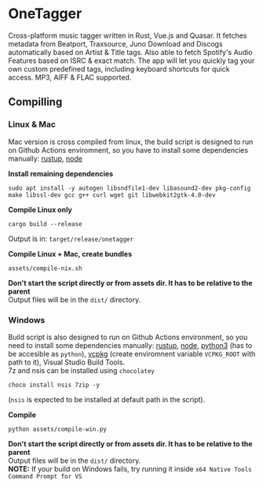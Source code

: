 # OneTagger

Cross-platform music tagger written in Rust, Vue.js and Quasar.
It fetches metadata from Beatport, Traxsource, Juno Download and Discogs automatically based on Artist & Title tags. 
Also able to fetch Spotify's Audio Features based on ISRC & exact match. 
The app will let you quickly tag your own custom predefined tags, including keyboard shortcuts for quick access. 
MP3, AIFF & FLAC supported.

## Compilling

### Linux & Mac
Mac version is cross compiled from linux, the build script is designed to run on Github Actions enviromnent, so you have to install some dependencies manually: [rustup](https://rustup.rs), [node](https://nodejs.org/en/download/package-manager/)

**Install remaining dependencies**
```
sudo apt install -y autogen libsndfile1-dev libasound2-dev pkg-config make libssl-dev gcc g++ curl wget git libwebkit2gtk-4.0-dev
```

**Compile Linux only**
```
cargo build --release
```
Output is in: `target/release/onetagger`

**Compile Linux + Mac, create bundles**
```
assets/compile-nix.sh
```
**Don't start the script directly or from assets dir. It has to be relative to the parent**  
Output files will be in the `dist/` directory.

### Windows
Build script is also designed to run on Github Actions environment, so you need to install some dependencies manually: [rustup](https://rustup.rs), [node](https://nodejs.org/en/download/), [python3](https://www.python.org/downloads/) (has to be accesible as `python`), [vcpkg](https://github.com/microsoft/vcpkg) (create enviromnent variable `VCPKG_ROOT` with path to it), Visual Studio Build Tools.  
7z and nsis can be installed using `chocolatey`
```
choco install nsis 7zip -y
```
(`nsis` is expected to be installed at default path in the script).

**Compile**
```
python assets/compile-win.py
```
**Don't start the script directly or from assets dir. It has to be relative to the parent**  
Output files will be in the `dist/` directory.  
**NOTE:** If your build on Windows fails, try running it inside `x64 Native Tools Command Prompt for VS`